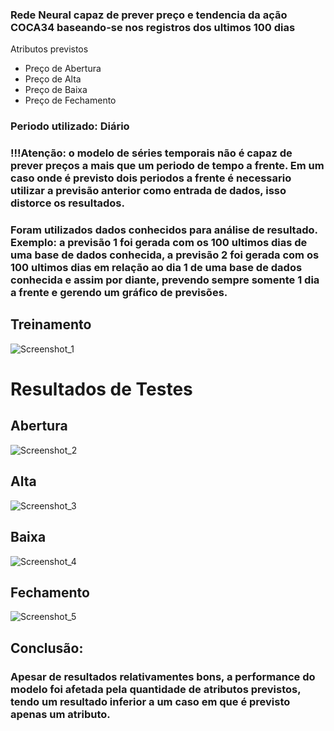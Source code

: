 ### Rede Neural capaz de prever preço e tendencia da ação COCA34 baseando-se nos registros dos ultimos 100 dias
Atributos previstos
- Preço de Abertura
- Preço de Alta
- Preço de Baixa
- Preço de Fechamento

### Periodo utilizado: Diário
### !!!Atenção: o modelo de séries temporais não é capaz de prever preços a mais que um periodo de tempo a frente. Em um caso onde é previsto dois periodos a frente é necessario utilizar a previsão anterior como entrada de dados, isso distorce os resultados.
### Foram utilizados dados conhecidos para análise de resultado. Exemplo: a previsão 1 foi gerada com os 100 ultimos dias de uma base de dados conhecida, a previsão 2 foi gerada com os 100 ultimos dias em relação ao dia 1 de uma base de dados conhecida e assim por diante, prevendo sempre somente 1 dia a frente e gerendo um gráfico de previsões. 
## Treinamento

![Screenshot_1](https://github.com/EvandroSanches/COCA34_RNN/assets/102191806/c2d49bec-243b-40c8-a0ac-57b3293c88eb)


# Resultados de Testes

## Abertura
![Screenshot_2](https://github.com/EvandroSanches/COCA34_RNN/assets/102191806/bc162979-08ec-4139-9f92-b45462254b67)


## Alta
![Screenshot_3](https://github.com/EvandroSanches/COCA34_RNN/assets/102191806/0ad0c99a-6822-47ca-bd19-8b0194c99be6)

## Baixa
![Screenshot_4](https://github.com/EvandroSanches/COCA34_RNN/assets/102191806/f5803441-8d56-428e-aba2-d92e6b503602)

## Fechamento
![Screenshot_5](https://github.com/EvandroSanches/COCA34_RNN/assets/102191806/6e4e245e-0104-4c7e-bc23-e98a293e70b4)

## Conclusão: 
### Apesar de resultados relativamentes bons, a performance do modelo foi afetada pela quantidade de atributos previstos, tendo um resultado inferior a um caso em que é previsto apenas um atributo.

